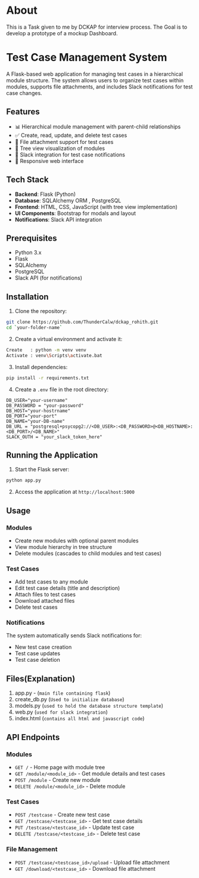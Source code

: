 # About
This is a Task given to me by DCKAP for interview process.
The Goal is to develop a prototype of a mockup Dashboard.

# Test Case Management System

A Flask-based web application for managing test cases in a hierarchical module structure. The system allows users to organize test cases within modules, supports file attachments, and includes Slack notifications for test case changes.

## Features

- 📊 Hierarchical module management with parent-child relationships
- ✅ Create, read, update, and delete test cases
- 📁 File attachment support for test cases
- 🌲 Tree view visualization of modules
- 🔔 Slack integration for test case notifications
- 📱 Responsive web interface

## Tech Stack

- **Backend**: Flask (Python)
- **Database**: SQLAlchemy ORM , PostgreSQL
- **Frontend**: HTML, CSS, JavaScript (with tree view implementation)
- **UI Components**: Bootstrap for modals and layout
- **Notifications**: Slack API integration

## Prerequisites

- Python 3.x
- Flask
- SQLAlchemy
- PostgreSQL
- Slack API (for notifications)

## Installation

1. Clone the repository:
```bash
git clone https://github.com/ThunderCalw/dckap_rohith.git
cd `your-folder-name`
```

2. Create a virtual environment and activate it:
```bash
Create   : python -m venv venv
Activate : venv\Scripts\activate.bat
```

3. Install dependencies:
```bash
pip install -r requirements.txt
```

4. Create a `.env` file in the root directory:
```
DB_USER="your-username"           
DB_PASSWORD = "your-password"    
DB_HOST="your-hostrname"           
DB_PORT="your-port"                
DB_NAME="your-DB-name"
DB_URL = "postgresql+psycopg2://<DB_USER>:<DB_PASSWORD>@<DB_HOSTNAME>:<DB_PORT>/<DB_NAME>"
SLACK_OUTH = "your_slack_token_here"

```

## Running the Application

1. Start the Flask server:
```bash
python app.py
```

2. Access the application at `http://localhost:5000`

## Usage

### Modules
- Create new modules with optional parent modules
- View module hierarchy in tree structure
- Delete modules (cascades to child modules and test cases)

### Test Cases
- Add test cases to any module
- Edit test case details (title and description)
- Attach files to test cases
- Download attached files
- Delete test cases

### Notifications
The system automatically sends Slack notifications for:
- New test case creation
- Test case updates
- Test case deletion

## Files(Explanation)

1. app.py  -  (`main file containing flask`)
2. create_db.py (`Used to initialize database`)
3. models.py (`used to hold the database structure template`)
4. web.py (`used for slack integration`)
5. index.html (`contains all html and javascript code`)

## API Endpoints

### Modules
- `GET /` - Home page with module tree
- `GET /module/<module_id>` - Get module details and test cases
- `POST /module` - Create new module
- `DELETE /module/<module_id>` - Delete module

### Test Cases
- `POST /testcase` - Create new test case
- `GET /testcase/<testcase_id>` - Get test case details
- `PUT /testcase/<testcase_id>` - Update test case
- `DELETE /testcase/<testcase_id>` - Delete test case

### File Management
- `POST /testcase/<testcase_id>/upload` - Upload file attachment
- `GET /download/<testcase_id>` - Download file attachment
